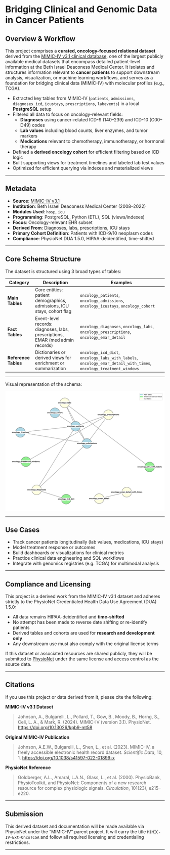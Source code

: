 # Bridging Clinical and Genomic Data in Cancer Patients

## Overview & Workflow

This project comprises a **curated, oncology-focused relational dataset** derived from the [MIMIC-IV v3.1 clinical database](https://mimic.physionet.org/), one of the largest publicly available medical datasets that encompass detailed patient-level information at the Beth Israel Deaconess Medical Center. It isolates and structures information relevant to **cancer patients** to support downstream analysis, visualization, or machine learning workflows, and serves as a foundation for bridging clinical data (MIMIC-IV) with molecular profiles (e.g., TCGA).

- Extracted key tables from MIMIC-IV (`patients`, `admissions`, `diagnoses_icd`, `icustays`, `prescriptions`, `labevents`) in a local **PostgreSQL** setup  
- Filtered all data to focus on oncology-relevant fields:
  - **Diagnoses** using cancer-related ICD-9 (140–239) and ICD-10 (C00–D49) codes
  - **Lab values** including blood counts, liver enzymes, and tumor markers
  - **Medications** relevant to chemotherapy, immunotherapy, or hormonal therapy  
- Defined a **derived oncology cohort** for efficient filtering based on ICD logic  
- Built supporting views for treatment timelines and labeled lab test values  
- Optimized for efficient querying via indexes and materialized views

---

## Metadata

- **Source**: [MIMIC-IV v3.1](https://doi.org/10.13026/kpb9-mt58)
- **Institution**: Beth Israel Deaconess Medical Center (2008–2022)
- **Modules Used**: `hosp`, `icu`
- **Programming**: PostgreSQL, Python (ETL), SQL (views/indexes)
- **Focus**: Oncology-relevant EHR subset
- **Derived From**: Diagnoses, labs, prescriptions, ICU stays
- **Primary Cohort Definition**: Patients with ICD-9/10 neoplasm codes
- **Compliance**: PhysioNet DUA 1.5.0, HIPAA-deidentified, time-shifted

---

## Core Schema Structure

The dataset is structured using 3 broad types of tables:

| Category              | Description                                                                 | Examples |
|----------------------|-----------------------------------------------------------------------------|----------|
| **Main Tables**       | Core entities: patient demographics, admissions, ICU stays, cohort flag     | `oncology_patients`, `oncology_admissions`, `oncology_icustays`, `oncology_cohort` |
| **Fact Tables**       | Event-level records: diagnoses, labs, prescriptions, EMAR (med admin records) | `oncology_diagnoses`, `oncology_labs`, `oncology_prescriptions`, `oncology_emar_detail` |
| **Reference Tables**  | Dictionaries or derived views for enrichment or summarization                | `oncology_icd_dict`, `oncology_labs_with_labels`, `oncology_emar_detail_with_times`, `oncology_treatment_windows` |

---

Visual representation of the schema:

![Oncology-Focused MIMIC-IV Schema](files/oncology_mimic_schema_updated.png)

---

## Use Cases

- Track cancer patients longitudinally (lab values, medications, ICU stays)
- Model treatment response or outcomes
- Build dashboards or visualizations for clinical metrics
- Practice clinical data engineering and SQL workflows
- Integrate with genomics registries (e.g. TCGA) for multimodal analysis

---

## Compliance and Licensing

This project is a derived work from the MIMIC-IV v3.1 dataset and adheres strictly to the PhysioNet Credentialed Health Data Use Agreement (DUA) 1.5.0:

- All data remains HIPAA-deidentified and **time-shifted**
- No attempt has been made to reverse date shifting or re-identify patients
- Derived tables and cohorts are used for **research and development only**
- Any downstream use must also comply with the original license terms

If this dataset or associated resources are shared publicly, they will be submitted to [PhysioNet](https://physionet.org/about/submissions/) under the same license and access control as the source data.

---

## Citations

If you use this project or data derived from it, please cite the following:

**MIMIC-IV v3.1 Dataset**  
> Johnson, A., Bulgarelli, L., Pollard, T., Gow, B., Moody, B., Horng, S., Celi, L. A., & Mark, R. (2024). MIMIC-IV (version 3.1). PhysioNet. https://doi.org/10.13026/kpb9-mt58

**Original MIMIC-IV Publication**  
> Johnson, A.E.W., Bulgarelli, L., Shen, L., et al. (2023). MIMIC-IV, a freely accessible electronic health record dataset. *Scientific Data*, 10, 1. https://doi.org/10.1038/s41597-022-01899-x

**PhysioNet Reference**  
> Goldberger, A.L., Amaral, L.A.N., Glass, L., et al. (2000). PhysioBank, PhysioToolkit, and PhysioNet: Components of a new research resource for complex physiologic signals. *Circulation*, 101(23), e215–e220.

---

## Submission

This derived dataset and documentation will be made available via PhysioNet under the “MIMIC-IV” parent project. It will carry the title `MIMIC-IV-Ext-OncoTCGA` and follow all required licensing and credentialing restrictions.

---
